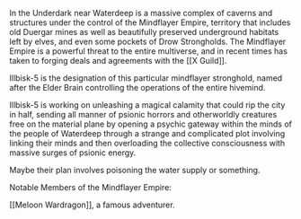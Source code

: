 In the Underdark near Waterdeep is a massive complex of caverns and structures under the control of the Mindflayer Empire, territory that includes old Duergar mines as well as beautifully preserved underground habitats left by elves, and even some pockets of Drow Strongholds. The Mindflayer Empire is a powerful threat to the entire multiverse, and in recent times has taken to forging deals and agreements with the [[X Guild]].

Illbisk-5 is the designation of this particular mindflayer stronghold, named after the Elder Brain controlling the operations of the entire hivemind.

Illbisk-5 is working on unleashing a magical calamity that could rip the city in half, sending all manner of psionic horrors and otherworldly creatures free on the material plane by opening a psychic gateway within the minds of the people of Waterdeep through a strange and complicated plot involving linking their minds and then overloading the collective consciousness with massive surges of psionic energy.

Maybe their plan involves poisoning the water supply or something.

Notable Members of the Mindflayer Empire:

[[Meloon Wardragon]], a famous adventurer.